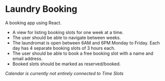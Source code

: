 # Laundry Booking
A booking app using React. 

- A view for listing booking slots for one week at a time.
- The user should be able to navigate between weeks.
- The laundromat is open between 6AM and 6PM Monday to Friday. Each day has 4
separate booking slots of 3 hours each.
- The user should be able to book a free booking slot with a name and email address.
- Booked slots should be marked as reserved/booked.

*Calendar is currently not entirely connected to Time Slots*